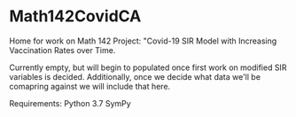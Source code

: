 # Math142CovidCA
Home for work on Math 142 Project: "Covid-19 SIR Model with Increasing Vaccination Rates over Time.

Currently empty, but will begin to populated once first work on modified SIR variables is decided. Additionally, once we decide what data we'll be comapring against we will include that here.

Requirements:
Python 3.7
SymPy
